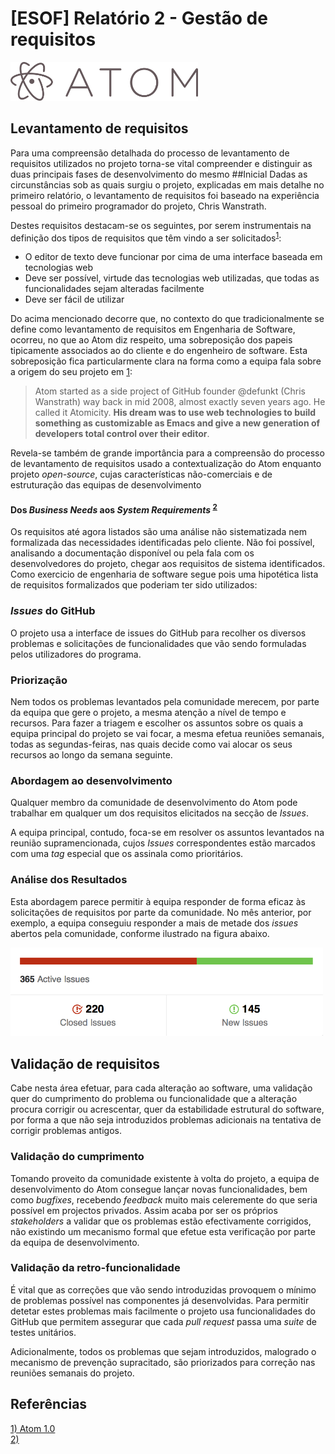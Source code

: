 # [ESOF] Relatório 2 - Gestão de requisitos

<img src="Resources/logo.png" width="300px" alt="Atom"/>

## Levantamento de requisitos
Para uma compreensão detalhada do processo de levantamento de requisitos utilizados
no projeto torna-se vital compreender e distinguir as duas principais fases de
desenvolvimento do mesmo
##Inicial
Dadas as circunstâncias sob as quais surgiu o projeto, explicadas em mais detalhe
no primeiro relatório, o levantamento de requisitos foi baseado na
experiência pessoal do primeiro programador do projeto, Chris Wanstrath.

Destes requisitos destacam-se os seguintes, por serem instrumentais na definição
 dos tipos de requisitos que têm vindo a ser solicitados<sup>[1](#ref1)</sup>:

* O editor de texto deve funcionar por cima de uma interface baseada em
tecnologias web
* Deve ser possível, virtude das tecnologias web utilizadas, que todas as
funcionalidades sejam alteradas facilmente
* Deve ser fácil de utilizar

Do acima mencionado decorre que, no contexto do que tradicionalmente se define
 como levantamento de requisitos em Engenharia de Software, ocorreu,
no que ao Atom diz respeito, uma sobreposição dos papeis tipicamente associados
 ao do cliente e do engenheiro de software. Esta sobreposição fica
 particularmente clara na forma como a equipa fala sobre a origem do seu projeto
  em [1](#ref1):
> Atom started as a side project of GitHub founder @defunkt (Chris Wanstrath)
 way back in mid 2008, almost exactly seven years ago. He called it Atomicity.
> **His dream was to use web technologies to build something as customizable as
 Emacs and give a new generation of developers total control over their editor**.

Revela-se também de grande importância para a compreensão do processo de levantamento
de requisitos usado a contextualização do Atom enquanto projeto *open-source*,
cujas características não-comerciais e de estruturação das equipas de desenvolvimento


#### Dos *Business Needs* aos *System Requirements* <sup>[2](#ref2)</sup>
Os requisitos até agora listados são uma análise não sistematizada nem
formalizada das necessidades identificadas pelo cliente. Não foi possível,
analisando a documentação disponível ou pela fala com os desenvolvedores
do projeto, chegar aos requisitos de sistema identificados. Como exercicio
 de engenharia de software segue pois uma hipotética lista de requisitos
 formalizados que poderiam ter sido utilizados:


### *Issues* do GitHub
O projeto usa a interface de issues do GitHub para recolher os diversos
problemas e solicitações de funcionalidades que vão sendo formuladas pelos
 utilizadores do programa.

### Priorização
Nem todos os problemas levantados pela comunidade merecem, por parte da equipa
que gere o projeto, a mesma atenção a nível de tempo e recursos. Para fazer a
triagem e escolher os assuntos sobre os quais a equipa principal do projeto
se vai focar, a mesma efetua reuniões semanais, todas as segundas-feiras,
nas quais decide como vai alocar os seus recursos ao longo da semana seguinte.

### Abordagem ao desenvolvimento
Qualquer membro da comunidade de desenvolvimento do Atom pode trabalhar em
qualquer um dos requisitos elicitados na secção de *Issues*.

A equipa principal, contudo, foca-se em resolver os assuntos levantados na
reunião supramencionada, cujos *Issues* correspondentes estão marcados com uma
*tag* especial que os assinala como prioritários.

### Análise dos Resultados
Esta abordagem parece permitir à equipa responder de forma eficaz às
solicitações de requisitos por parte da comunidade. No mês anterior,
por exemplo, a equipa conseguiu responder a mais de metade dos *issues*
abertos pela comunidade, conforme ilustrado na figura abaixo.

<img src="Resources/issues.png" width="500px" alt="Atom"/>

## Validação de requisitos
Cabe nesta área efetuar, para cada alteração ao software, uma validação quer do
cumprimento do problema ou funcionalidade que a alteração procura corrigir ou
acrescentar, quer da estabilidade estrutural do software, por forma a que não
seja introduzidos problemas adicionais na tentativa de corrigir problemas
antigos.

### Validação do cumprimento

Tomando proveito da comunidade existente à volta do projeto, a equipa de
desenvolvimento do Atom consegue lançar novas funcionalidades, bem como
*bugfixes*, recebendo *feedback* muito mais celeremente do que seria possível
em projectos privados. Assim acaba por ser os próprios *stakeholders* a validar
que os problemas estão efectivamente corrigidos, não existindo um mecanismo
formal que efetue esta verificação por parte da equipa de desenvolvimento.

### Validação da retro-funcionalidade

É vital que as correções que vão sendo introduzidas provoquem o mínimo de problemas
 possível nas componentes já desenvolvidas. Para permitir detetar estes problemas mais
facilmente o projeto usa funcionalidades do GitHub que permitem assegurar que cada *pull
request* passa uma *suite* de testes unitários.

Adicionalmente, todos os problemas que sejam introduzidos, malogrado o mecanismo de prevenção supracitado,
 são priorizados para correção nas reuniões semanais do projeto.

## Referências
<a name="ref1" href="http://blog.atom.io/2015/06/25/atom-1-0.html">1) Atom 1.0</a><br>
<a name="ref2" href="https://moodle.up.pt/pluginfile.php/68505/mod_resource/content/2/ESOF-Requirements%20Engineering.pdf">2)
